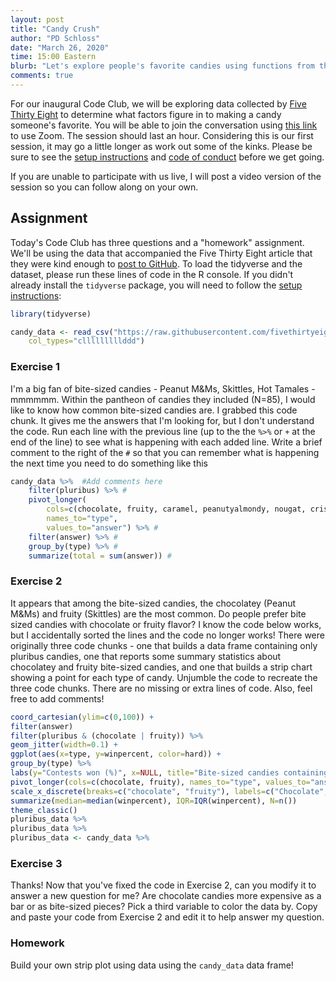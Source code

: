 ```yaml
---
layout: post
title: "Candy Crush"
author: "PD Schloss"
date: "March 26, 2020"
time: 15:00 Eastern
blurb: "Let's explore people's favorite candies using functions from the tidyverse"
comments: true
---
```


For our inaugural Code Club, we will be exploring data collected by [Five Thirty Eight](https://fivethirtyeight.com/videos/the-ultimate-halloween-candy-power-ranking/) to determine what factors figure in to making a candy someone's favorite. You will be able to join the conversation using [this link](https://zoom.us/j/667635601?pwd=eGdBdTFpMjdVSXgrZjRXN2dzNDRnUT09) to use Zoom. The session should last an hour. Considering this is our first session, it may go a little longer as work out some of the kinks. Please be sure to see the [setup instructions](/code_club/setup-instructions) and [code of conduct](/code_club/code-of-conduct) before we get going.

<!-- YouTube link -->
If you are unable to participate with us live, I will post a video version of the session so you can follow along on your own.


## Assignment

Today's Code Club has three questions and a "homework" assignment. We'll be using the data that accompanied the Five Thirty Eight article that they were kind enough to [post to GitHub](https://github.com/fivethirtyeight/data/tree/master/candy-power-ranking). To load the tidyverse and the dataset, please run these lines of code in the R console. If you didn't already install the `tidyverse` package, you will need to follow the [setup instructions](/code_club/setup-instructions):

```R
library(tidyverse)

candy_data <- read_csv("https://raw.githubusercontent.com/fivethirtyeight/data/master/candy-power-ranking/candy-data.csv",
	col_types="clllllllllddd")
```

### Exercise 1

I'm a big fan of bite-sized candies - Peanut M&Ms, Skittles, Hot Tamales - mmmmmm. Within the pantheon of candies they included (N=85), I would like to know how common bite-sized candies are. I grabbed this code chunk. It gives me the answers that I'm looking for, but I don't understand the code. Run each line with the previous line (up to the the `%>%` or `+` at the end of the line) to see what is happening with each added line. Write a brief comment to the right of the `#` so that you can remember what is happening the next time you need to do something like this

```R
candy_data %>%	#Add comments here
	filter(pluribus) %>% #
	pivot_longer(
		cols=c(chocolate, fruity, caramel, peanutyalmondy, nougat, crispedricewafer, hard, bar, pluribus),
		names_to="type",
		values_to="answer") %>% #
	filter(answer) %>% #
	group_by(type) %>% #
	summarize(total = sum(answer)) #
```

### Exercise 2

It appears that among the bite-sized candies, the chocolatey (Peanut M&Ms) and fruity (Skittles) are the most common. Do people prefer bite sized candies with chocolate or fruity flavor? I know the code below works, but I accidentally sorted the lines and the code no longer works! There were originally three code chunks - one that builds a data frame containing only pluribus candies, one that reports some summary statistics about chocolatey and fruity bite-sized candies, and one that builds a strip chart showing a point for each type of candy. Unjumble the code to recreate the three code chunks. There are no missing or extra lines of code. Also, feel free to add comments!

```R
coord_cartesian(ylim=c(0,100)) +
filter(answer)
filter(pluribus & (chocolate | fruity)) %>%
geom_jitter(width=0.1) +
ggplot(aes(x=type, y=winpercent, color=hard)) +
group_by(type) %>%
labs(y="Contests won (%)", x=NULL, title="Bite-sized candies containing chocolate are preferred to candy without") +
pivot_longer(cols=c(chocolate, fruity), names_to="type", values_to="answer") %>%
scale_x_discrete(breaks=c("chocolate", "fruity"), labels=c("Chocolate", "Fruity")) +
summarize(median=median(winpercent), IQR=IQR(winpercent), N=n())
theme_classic()
pluribus_data %>%
pluribus_data %>%
pluribus_data <- candy_data %>%
```

### Exercise 3
Thanks! Now that you've fixed the code in Exercise 2, can you modify it to answer a new question for me? Are chocolate candies more expensive as a bar or as bite-sized pieces? Pick a third variable to color the data by. Copy and paste your code from Exercise 2 and edit it to help answer my question.


### Homework
Build your own strip plot using data using the `candy_data` data frame!


<!--
## Solution
<input type="button" class="hideshow">
<div markdown="1" style="display:none;">

```
### Exercise 1

candy_data %>%	#Spit out the data frame that we read in above for our pipeline
	filter(pluribus) %>% #Return those rows that contain bite-sized candies
	pivot_longer(
		cols=c(chocolate, fruity, caramel, peanutyalmondy, nougat, crispedricewafer, hard, bar, pluribus),
		names_to="type",
		values_to="answer") %>% #Concatenate all of the characteristic columns into two columns
	filter(answer) %>% #Remove those rows where a characteristic had been FALSE
	group_by(type) %>% #Arrange the data by characteristics
	summarize(total = sum(answer)) #Return the number of candies with each characteristic



## Exercise 2

pluribus_data <- candy_data %>%
	filter(pluribus & (chocolate | fruity)) %>%
	pivot_longer(cols=c(chocolate, fruity), names_to="type", values_to="answer") %>%
	filter(answer)

pluribus_data %>%
	group_by(type) %>%
	summarize(median=median(winpercent), IQR=IQR(winpercent), N=n())

pluribus_data %>%
	ggplot(aes(x=type, y=winpercent, color=hard)) +
	geom_jitter(width=0.1) +
	scale_x_discrete(breaks=c("chocolate", "fruity"), labels=c("Chocolate", "Fruity")) +
	coord_cartesian(ylim=c(0,100)) +
	labs(y="Contests won (%)", x=NULL, title="Bite-sized candies containing chocolate are preferred to candy without") +
	theme_classic()



## Exercise 3

pluribus_data <- candy_data %>%
	filter(chocolate & (pluribus | bar)) %>%
	pivot_longer(cols=c(pluribus, bar), names_to="type", values_to="answer") %>%
	filter(answer)

pluribus_data %>%
	group_by(type) %>%
	summarize(median=median(pricepercent), IQR=IQR(pricepercent), N=n())

pluribus_data %>%
	ggplot(aes(x=type, y=pricepercent, color=peanutyalmondy)) +
	geom_jitter(width=0.1) +
	scale_x_discrete(breaks=c("bar", "pluribus"), labels=c("Bar", "Bite-sized")) +
	coord_cartesian(ylim=c(0,1)) +
	labs(y="Price (fraction)", x=NULL, title="Chocolate candy bars tend to be more expensive than bite-sized chocolate candies") +
	theme_classic()
```

</div> -->


<!-- ## Follow up
Once you have completed the Code Club, please complete [this survey](https://forms.gle/8a3dRbDsf4MYUX5a7). -->
